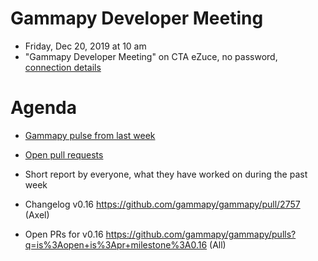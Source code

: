 # Gammapy Developer Meeting

* Friday, Dec 20, 2019 at 10 am
* "Gammapy Developer Meeting" on CTA eZuce, no password, [connection details](../ezuce.txt)

# Agenda

* [Gammapy pulse from last week](https://github.com/gammapy/gammapy/pulse)
* [Open pull requests](https://github.com/gammapy/gammapy/pulls)
* Short report by everyone, what they have worked on during the past week 

* Changelog v0.16 https://github.com/gammapy/gammapy/pull/2757 (Axel)
* Open PRs for v0.16 https://github.com/gammapy/gammapy/pulls?q=is%3Aopen+is%3Apr+milestone%3A0.16 (All)

